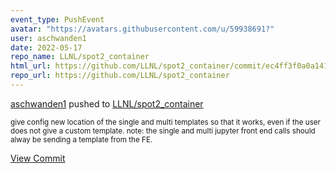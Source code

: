 ```yaml
---
event_type: PushEvent
avatar: "https://avatars.githubusercontent.com/u/59938691?"
user: aschwanden1
date: 2022-05-17
repo_name: LLNL/spot2_container
html_url: https://github.com/LLNL/spot2_container/commit/ec4ff3f0a0a141b17cea0a9eda8d4e9e3766408b
repo_url: https://github.com/LLNL/spot2_container
---
```


<a href='https://github.com/aschwanden1' target='_blank'>aschwanden1</a> pushed to <a href='https://github.com/LLNL/spot2_container' target='_blank'>LLNL/spot2_container</a>

<small>give config new location of the single and multi templates so that it works, even if the user does not give a custom template.  note: the single and multi jupyter front end calls should alway be sending a template from the FE.</small>

<a href='https://github.com/LLNL/spot2_container/commit/ec4ff3f0a0a141b17cea0a9eda8d4e9e3766408b' target='_blank'>View Commit</a>